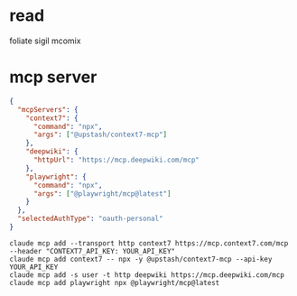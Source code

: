 # read
foliate sigil
mcomix

# mcp server
```json
{
  "mcpServers": {
    "context7": {
      "command": "npx",
      "args": ["@upstash/context7-mcp"]
    },
    "deepwiki": {
      "httpUrl": "https://mcp.deepwiki.com/mcp"
    },
    "playwright": {
      "command": "npx",
      "args": ["@playwright/mcp@latest"]
    }
  },
  "selectedAuthType": "oauth-personal"
}
```

`claude mcp add --transport http context7 https://mcp.context7.com/mcp --header "CONTEXT7_API_KEY: YOUR_API_KEY"`  
`claude mcp add context7 -- npx -y @upstash/context7-mcp --api-key YOUR_API_KEY`    
`claude mcp add -s user -t http deepwiki https://mcp.deepwiki.com/mcp`   
`claude mcp add playwright npx @playwright/mcp@latest`     

